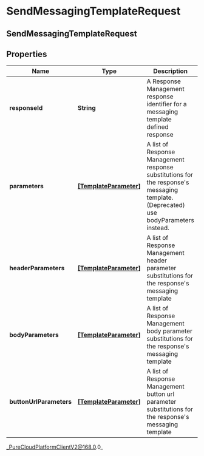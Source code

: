 # SendMessagingTemplateRequest

## SendMessagingTemplateRequest

## Properties

|Name | Type | Description | Notes|
|------------ | ------------- | ------------- | -------------|
| **responseId** | **String** | A Response Management response identifier for a messaging template defined response | [optional] |
| **parameters** | [**[TemplateParameter]**]([TemplateParameter]) | A list of Response Management response substitutions for the response&#39;s messaging template. (Deprecated) use bodyParameters instead. | [optional] |
| **headerParameters** | [**[TemplateParameter]**]([TemplateParameter]) | A list of Response Management header parameter substitutions for the response&#39;s messaging template | [optional] |
| **bodyParameters** | [**[TemplateParameter]**]([TemplateParameter]) | A list of Response Management body parameter substitutions for the response&#39;s messaging template | [optional] |
| **buttonUrlParameters** | [**[TemplateParameter]**]([TemplateParameter]) | A list of Response Management button url parameter substitutions for the response&#39;s messaging template | [optional] |



_PureCloudPlatformClientV2@168.0.0_
